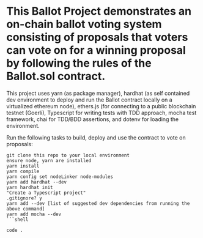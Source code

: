 # This Ballot Project demonstrates an on-chain ballot voting system consisting of proposals that voters can vote on for a winning proposal by following the rules of the Ballot.sol contract.

This project uses yarn (as package manager), hardhat (as self contained dev environment to deploy and run the Ballot contract locally on a virtualized ethereum node), ethers.js (for connecting to a public blockchain testnet (Goerli), Typescript for writing tests with TDD approach, mocha test framework, chai for TDD/BDD assertions, and dotenv for loading the environment.

Run the following tasks to build, deploy and use the contract to vote on proposals:

```shell
git clone this repo to your local environment
ensure node, yarn are installed
yarn install
yarn compile
yarn config set nodeLinker node-modules
yarn add hardhat --dev
yarn hardhat init
"Create a Typescript project"
.gitignore? y
yarn add --dev [list of suggested dev dependencies from running the above command]
yarn add mocha --dev
```shell

code .

